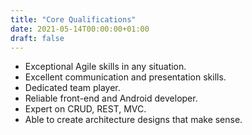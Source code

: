 ```yaml
---
title: "Core Qualifications"
date: 2021-05-14T00:00:00+01:00
draft: false
---
```


- Exceptional Agile skills in any situation.
- Excellent communication and presentation skills.
- Dedicated team player.
- Reliable front-end and Android developer.
- Expert on CRUD, REST, MVC.
- Able to create architecture designs that make sense.